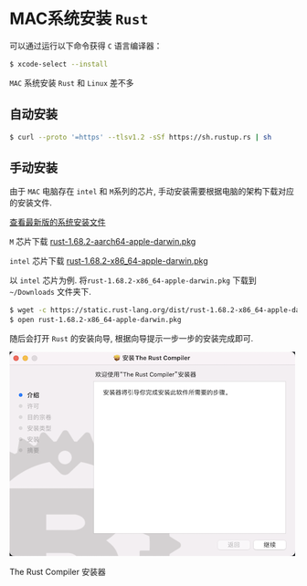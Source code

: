 # MAC系统安装 `Rust`

可以通过运行以下命令获得 `C` 语言编译器：

```bash
$ xcode-select --install
```

`MAC` 系统安装 `Rust` 和 `Linux` 差不多

## 自动安装

```bash
$ curl --proto '=https' --tlsv1.2 -sSf https://sh.rustup.rs | sh
```

## 手动安装

由于 `MAC` 电脑存在 `intel` 和 `M`系列的芯片, 手动安装需要根据电脑的架构下载对应的安装文件.

[查看最新版的系统安装文件](https://forge.rust-lang.org/infra/other-installation-methods.html#standalone-installers)

`M` 芯片下载 [rust-1.68.2-aarch64-apple-darwin.pkg](https://static.rust-lang.org/dist/rust-1.68.2-aarch64-apple-darwin.pkg)

<!-- `https://static.rust-lang.org/dist/rust-1.68.2-aarch64-apple-darwin.pkg` -->

`intel` 芯片下载 [rust-1.68.2-x86_64-apple-darwin.pkg](https://static.rust-lang.org/dist/rust-1.68.2-x86_64-apple-darwin.pkg)

<!-- `https://static.rust-lang.org/dist/rust-1.68.2-x86_64-apple-darwin.pkg` -->


以 `intel` 芯片为例. 将`rust-1.68.2-x86_64-apple-darwin.pkg` 下载到 `~/Downloads` 文件夹下.

```bash
$ wget -c https://static.rust-lang.org/dist/rust-1.68.2-x86_64-apple-darwin.pkg
$ open rust-1.68.2-x86_64-apple-darwin.pkg
```

随后会打开 `Rust` 的安装向导, 根据向导提示一步一步的安装完成即可.

![The Rust Compiler 安装器](../img/mac-install.png)

<span class="caption">The Rust Compiler 安装器</span>
